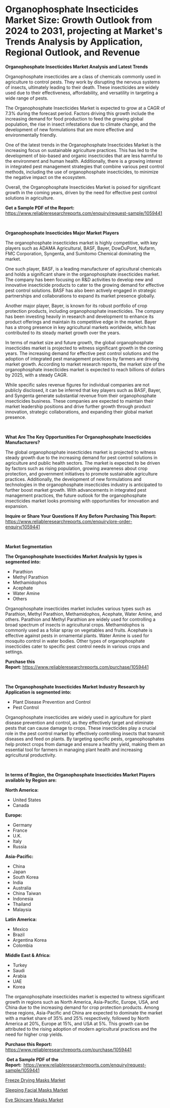 <p><h1>Organophosphate Insecticides Market Size: Growth Outlook from 2024 to 2031, projecting at Market's Trends Analysis by Application, Regional Outlook, and Revenue</h1></p><p><strong>Organophosphate Insecticides Market Analysis and Latest Trends</strong></p>
<p><p>Organophosphate insecticides are a class of chemicals commonly used in agriculture to control pests. They work by disrupting the nervous systems of insects, ultimately leading to their death. These insecticides are widely used due to their effectiveness, affordability, and versatility in targeting a wide range of pests.</p><p>The Organophosphate Insecticides Market is expected to grow at a CAGR of 7.3% during the forecast period. Factors driving this growth include the increasing demand for food production to feed the growing global population, the rise in insect infestations due to climate change, and the development of new formulations that are more effective and environmentally friendly.</p><p>One of the latest trends in the Organophosphate Insecticides Market is the increasing focus on sustainable agriculture practices. This has led to the development of bio-based and organic insecticides that are less harmful to the environment and human health. Additionally, there is a growing interest in integrated pest management strategies that combine various pest control methods, including the use of organophosphate insecticides, to minimize the negative impact on the ecosystem.</p><p>Overall, the Organophosphate Insecticides Market is poised for significant growth in the coming years, driven by the need for effective pest control solutions in agriculture.</p></p>
<p><strong>Get a Sample PDF of the Report:&nbsp;</strong> <a href="https://www.reliableresearchreports.com/enquiry/request-sample/1059441">https://www.reliableresearchreports.com/enquiry/request-sample/1059441</a></p>
<p>&nbsp;</p>
<p><strong>Organophosphate Insecticides Major Market Players</strong></p>
<p><p>The organophosphate insecticides market is highly competitive, with key players such as ADAMA Agricultural, BASF, Bayer, DowDuPont, Nufarm, FMC Corporation, Syngenta, and Sumitomo Chemical dominating the market. </p><p>One such player, BASF, is a leading manufacturer of agricultural chemicals and holds a significant share in the organophosphate insecticides market. The company has been focusing on R&D activities to develop new and innovative insecticide products to cater to the growing demand for effective pest control solutions. BASF has also been actively engaged in strategic partnerships and collaborations to expand its market presence globally.</p><p>Another major player, Bayer, is known for its robust portfolio of crop protection products, including organophosphate insecticides. The company has been investing heavily in research and development to enhance its product offerings and maintain its competitive edge in the market. Bayer has a strong presence in key agricultural markets worldwide, which has contributed to its steady market growth over the years.</p><p>In terms of market size and future growth, the global organophosphate insecticides market is projected to witness significant growth in the coming years. The increasing demand for effective pest control solutions and the adoption of integrated pest management practices by farmers are driving market growth. According to market research reports, the market size of the organophosphate insecticides market is expected to reach billions of dollars by 2025, with a steady CAGR.</p><p>While specific sales revenue figures for individual companies are not publicly disclosed, it can be inferred that key players such as BASF, Bayer, and Syngenta generate substantial revenue from their organophosphate insecticides business. These companies are expected to maintain their market leadership positions and drive further growth through product innovation, strategic collaborations, and expanding their global market presence.</p></p>
<p>&nbsp;</p>
<p><strong>What Are The Key Opportunities For Organophosphate Insecticides Manufacturers?</strong></p>
<p><p>The global organophosphate insecticides market is projected to witness steady growth due to the increasing demand for pest control solutions in agriculture and public health sectors. The market is expected to be driven by factors such as rising population, growing awareness about crop protection, and government initiatives to promote sustainable agriculture practices. Additionally, the development of new formulations and technologies in the organophosphate insecticides industry is anticipated to further boost market growth. With advancements in integrated pest management practices, the future outlook for the organophosphate insecticides market looks promising with opportunities for innovation and expansion.</p></p>
<p><strong>Inquire or Share Your Questions If Any Before Purchasing This Report:</strong> <a href="https://www.reliableresearchreports.com/enquiry/pre-order-enquiry/1059441">https://www.reliableresearchreports.com/enquiry/pre-order-enquiry/1059441</a></p>
<p>&nbsp;</p>
<p><strong>Market Segmentation</strong></p>
<p><strong>The Organophosphate Insecticides Market Analysis by types is segmented into:</strong></p>
<p><ul><li>Parathion</li><li>Methyl Parathion</li><li>Methamidophos</li><li>Acephate</li><li>Water Amine</li><li>Others</li></ul></p>
<p><p>Organophosphate insecticides market includes various types such as Parathion, Methyl Parathion, Methamidophos, Acephate, Water Amine, and others. Parathion and Methyl Parathion are widely used for controlling a broad spectrum of insects in agricultural crops. Methamidophos is commonly used as a foliar spray on vegetables and fruits. Acephate is effective against pests in ornamental plants. Water Amine is used for mosquito control in water bodies. Other types of organophosphate insecticides cater to specific pest control needs in various crops and settings.</p></p>
<p><strong>Purchase this Report:&nbsp;</strong><a href="https://www.reliableresearchreports.com/purchase/1059441">https://www.reliableresearchreports.com/purchase/1059441</a></p>
<p>&nbsp;</p>
<p><strong>The Organophosphate Insecticides Market Industry Research by Application is segmented into:</strong></p>
<p><ul><li>Plant Disease Prevention and Control</li><li>Pest Control</li></ul></p>
<p><p>Organophosphate insecticides are widely used in agriculture for plant disease prevention and control, as they effectively target and eliminate pests that can cause damage to crops. These insecticides play a crucial role in the pest control market by effectively controlling insects that transmit diseases and feed on plants. By targeting specific pests, organophosphates help protect crops from damage and ensure a healthy yield, making them an essential tool for farmers in managing plant health and increasing agricultural productivity.</p></p>
<p>&nbsp;</p>
<p><strong>In terms of Region, the Organophosphate Insecticides Market Players available by Region are:</strong></p>
<p>
    <p> <strong> North America: </strong>
        <ul>
            <li>United States</li>
            <li>Canada</li>
        </ul>
        </p> 
    <p> <strong> Europe: </strong>
        <ul>
            <li>Germany</li>
            <li>France</li>
            <li>U.K.</li>
            <li>Italy</li>
            <li>Russia</li>
        </ul>
        </p> 
    <p> <strong> Asia-Pacific: </strong>
        <ul>
            <li>China</li>
            <li>Japan</li>
            <li>South Korea</li>
            <li>India</li>
            <li>Australia</li>
            <li>China Taiwan</li>
            <li>Indonesia</li>
            <li>Thailand</li>
            <li>Malaysia</li>
        </ul>
        </p> 
    <p> <strong> Latin America: </strong>
        <ul>
            <li>Mexico</li>
            <li>Brazil</li>
            <li>Argentina Korea</li>
            <li>Colombia</li>
        </ul>
        </p> 
    <p> <strong> Middle East & Africa: </strong>
        <ul>
            <li>Turkey</li>
            <li>Saudi</li>
            <li>Arabia</li>
            <li>UAE</li>
            <li>Korea</li>
        </ul>
    </p>
    </p>
<p><p>The organophosphate insecticides market is expected to witness significant growth in regions such as North America, Asia-Pacific, Europe, USA, and China due to the increasing demand for crop protection products. Among these regions, Asia-Pacific and China are expected to dominate the market with a market share of 35% and 25% respectively, followed by North America at 20%, Europe at 15%, and USA at 5%. This growth can be attributed to the rising adoption of modern agricultural practices and the need for higher crop yields.</p></p>
<p><strong>Purchase this Report: </strong><a href="https://www.reliableresearchreports.com/purchase/1059441">https://www.reliableresearchreports.com/purchase/1059441</a></p>
<p>&nbsp;<strong>Get a Sample PDF of the Report:&nbsp;&nbsp;</strong><a href="https://www.reliableresearchreports.com/enquiry/request-sample/1059441">https://www.reliableresearchreports.com/enquiry/request-sample/1059441</a></p>
<p><strong></strong></p>
<p><p><a href="https://view.publitas.com/reportprime-1/freeze-drying-masks-market-size-and-examines-its-market-scope-with-a-primary-focus-on-growth-opportunities-and-forecasted-trends-spanning-from-2024-to-2031/">Freeze Drying Masks Market</a></p><p><a href="https://view.publitas.com/reportprime-1/sleeping-facial-masks-market-size-focuses-on-market-dynamics-in-depth-analysis-and-future-projections-of-its-market-forecasted-for-period-from-2024-to-2031/">Sleeping Facial Masks Market</a></p><p><a href="https://view.publitas.com/reportprime-1/global-eye-skincare-masks-market-size-and-market-trends-insights-and-projections-from-2024-to-2031/">Eye Skincare Masks Market</a></p></p>